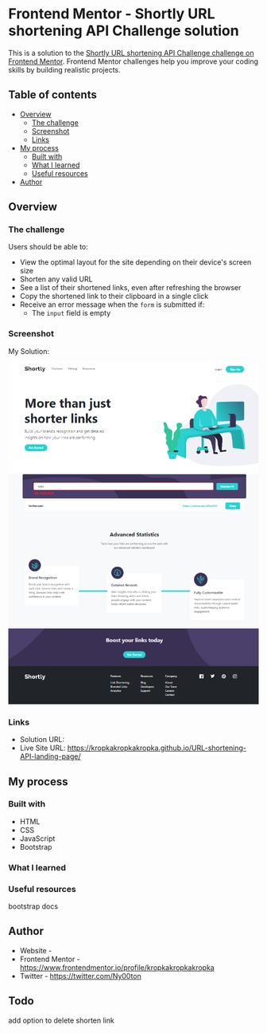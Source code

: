# Frontend Mentor - Shortly URL shortening API Challenge solution

This is a solution to the [Shortly URL shortening API Challenge challenge on Frontend Mentor](https://www.frontendmentor.io/challenges/url-shortening-api-landing-page-2ce3ob-G). Frontend Mentor challenges help you improve your coding skills by building realistic projects. 

## Table of contents

- [Overview](#overview)
  - [The challenge](#the-challenge)
  - [Screenshot](#screenshot)
  - [Links](#links)
- [My process](#my-process)
  - [Built with](#built-with)
  - [What I learned](#what-i-learned)
  - [Useful resources](#useful-resources)
- [Author](#author)


## Overview

### The challenge

Users should be able to:

- View the optimal layout for the site depending on their device's screen size
- Shorten any valid URL
- See a list of their shortened links, even after refreshing the browser
- Copy the shortened link to their clipboard in a single click
- Receive an error message when the `form` is submitted if:
  - The `input` field is empty

### Screenshot

My Solution:

![](./screenshot.jpg)



### Links

- Solution URL: 
- Live Site URL: https://kropkakropkakropka.github.io/URL-shortening-API-landing-page/

## My process

### Built with

- HTML
- CSS
- JavaScript
- Bootstrap


### What I learned



### Useful resources

bootstrap docs

## Author

- Website - 
- Frontend Mentor - https://www.frontendmentor.io/profile/kropkakropkakropka
- Twitter - https://twitter.com/Ny00ton


## Todo
add option to delete shorten link

